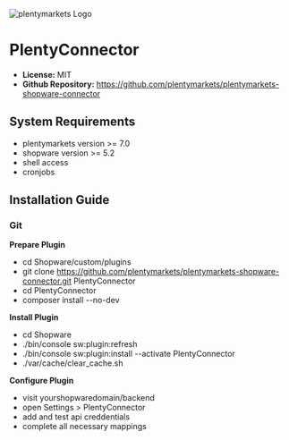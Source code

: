 ![plentymarkets Logo](http://www.plentymarkets.eu/layout/pm/images/logo/plentymarkets-logo.jpg)

# PlentyConnector

* **License:** MIT
* **Github Repository:** <https://github.com/plentymarkets/plentymarkets-shopware-connector>

## System Requirements

* plentymarkets version >= 7.0
* shopware version >= 5.2
* shell access
* cronjobs
  
## Installation Guide

### Git

**Prepare Plugin**
* cd Shopware/custom/plugins
* git clone https://github.com/plentymarkets/plentymarkets-shopware-connector.git PlentyConnector
* cd PlentyConnector
* composer install --no-dev

**Install Plugin**
* cd Shopware
* ./bin/console sw:plugin:refresh
* ./bin/console sw:plugin:install --activate PlentyConnector
* ./var/cache/clear_cache.sh

**Configure Plugin**
* visit yourshopwaredomain/backend
* open Settings > PlentyConnector
* add and test api creddentials
* complete all necessary mappings

